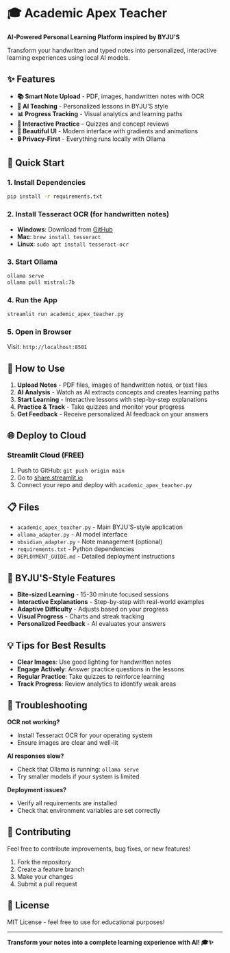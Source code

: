 # 🎓 Academic Apex Teacher

**AI-Powered Personal Learning Platform inspired by BYJU'S**

Transform your handwritten and typed notes into personalized, interactive learning experiences using local AI models.

## ✨ Features

- **📚 Smart Note Upload** - PDF, images, handwritten notes with OCR
- **🤖 AI Teaching** - Personalized lessons in BYJU'S style  
- **📊 Progress Tracking** - Visual analytics and learning paths
- **🧪 Interactive Practice** - Quizzes and concept reviews
- **🎨 Beautiful UI** - Modern interface with gradients and animations
- **🔒 Privacy-First** - Everything runs locally with Ollama

## 🚀 Quick Start

### 1. Install Dependencies
```bash
pip install -r requirements.txt
```

### 2. Install Tesseract OCR (for handwritten notes)
- **Windows**: Download from [GitHub](https://github.com/UB-Mannheim/tesseract/wiki)
- **Mac**: `brew install tesseract`
- **Linux**: `sudo apt install tesseract-ocr`

### 3. Start Ollama
```bash
ollama serve
ollama pull mistral:7b
```

### 4. Run the App
```bash
streamlit run academic_apex_teacher.py
```

### 5. Open in Browser
Visit: `http://localhost:8501`

## 📱 How to Use

1. **Upload Notes** - PDF files, images of handwritten notes, or text files
2. **AI Analysis** - Watch as AI extracts concepts and creates learning paths  
3. **Start Learning** - Interactive lessons with step-by-step explanations
4. **Practice & Track** - Take quizzes and monitor your progress
5. **Get Feedback** - Receive personalized AI feedback on your answers

## 🌐 Deploy to Cloud

### Streamlit Cloud (FREE)
1. Push to GitHub: `git push origin main`
2. Go to [share.streamlit.io](https://share.streamlit.io)
3. Connect your repo and deploy with `academic_apex_teacher.py`

## 📋 Files

- `academic_apex_teacher.py` - Main BYJU'S-style application
- `ollama_adapter.py` - AI model interface
- `obsidian_adapter.py` - Note management (optional)
- `requirements.txt` - Python dependencies
- `DEPLOYMENT_GUIDE.md` - Detailed deployment instructions

## 🎯 BYJU'S-Style Features

- **Bite-sized Learning** - 15-30 minute focused sessions
- **Interactive Explanations** - Step-by-step with real-world examples
- **Adaptive Difficulty** - Adjusts based on your progress  
- **Visual Progress** - Charts and streak tracking
- **Personalized Feedback** - AI evaluates your answers

## 💡 Tips for Best Results

- **Clear Images**: Use good lighting for handwritten notes
- **Engage Actively**: Answer practice questions in the lessons
- **Regular Practice**: Take quizzes to reinforce learning
- **Track Progress**: Review analytics to identify weak areas

## 🔧 Troubleshooting

**OCR not working?**
- Install Tesseract OCR for your operating system
- Ensure images are clear and well-lit

**AI responses slow?**  
- Check that Ollama is running: `ollama serve`
- Try smaller models if your system is limited

**Deployment issues?**
- Verify all requirements are installed
- Check that environment variables are set correctly

## 🤝 Contributing

Feel free to contribute improvements, bug fixes, or new features!

1. Fork the repository
2. Create a feature branch
3. Make your changes  
4. Submit a pull request

## 📄 License

MIT License - feel free to use for educational purposes!

---

**Transform your notes into a complete learning experience with AI! 🎓✨**
